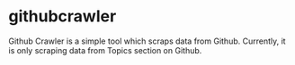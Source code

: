 # githubcrawler
Github Crawler is a simple tool which scraps data from Github. Currently, it is only scraping data from Topics section on Github.
